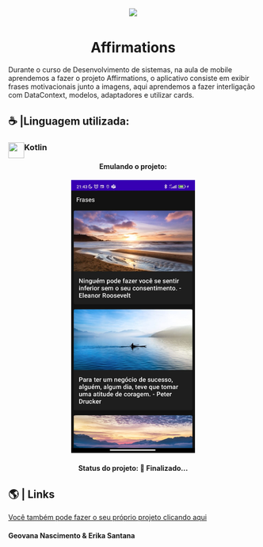   <h1 align="center">
<img heigt="150" width="60"  src="https://simpleicons.org/icons/android.svg">
</h1>

<h1 align="center">Affirmations </h1>



<p>Durante o curso de Desenvolvimento de sistemas, na aula de mobile aprendemos a fazer o projeto Affirmations,  o aplicativo consiste em exibir frases motivacionais junto a imagens, aqui aprendemos a fazer interligação com DataContext, modelos, adaptadores e utilizar cards.</p>

## ☕ |Linguagem utilizada: 
<div>
<img src="https://skillicons.dev/icons?i=kotlin" width=32 height=32 align="left">
  <h3 align="left">Kotlin</h3>
</div>



<h4 align="center"> Emulando o projeto:</h4>
<div  align="center">
<img src="./img/WhatsApp Image 2023-05-24 at 21.50.48.jpeg" height="550px" width="250px">
</div>

<h4 align="center"> 
	Status do projeto: 🚀 Finalizado... 
</h4>



## 🌎 | Links

[Você também pode fazer o seu próprio projeto clicando aqui](https://developer.android.com/codelabs/basic-android-kotlin-training-recyclerview-scrollable-list?continue=https://developer.android.com/courses%2&hl=pt-br#0)


      
      
<h4> Geovana Nascimento & Erika Santana</h4>
